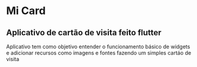 # Mi Card

## Aplicativo de cartão de visita feito flutter 

Aplicativo tem como objetivo entender o funcionamento básico de widgets e adicionar recursos como imagens e fontes fazendo um simples cartáo de visita
